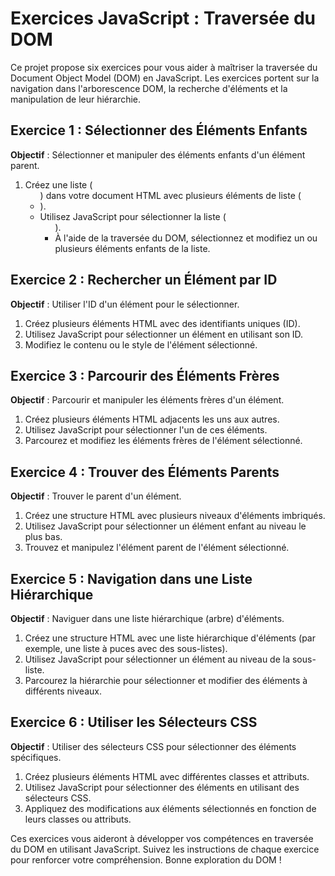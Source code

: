 # Exercices JavaScript : Traversée du DOM

Ce projet propose six exercices pour vous aider à maîtriser la traversée du Document Object Model (DOM) en JavaScript. Les exercices portent sur la navigation dans l'arborescence DOM, la recherche d'éléments et la manipulation de leur hiérarchie.

## Exercice 1 : Sélectionner des Éléments Enfants

**Objectif** : Sélectionner et manipuler des éléments enfants d'un élément parent.

1. Créez une liste (<ul>) dans votre document HTML avec plusieurs éléments de liste (<li>).
2. Utilisez JavaScript pour sélectionner la liste (<ul>).
3. À l'aide de la traversée du DOM, sélectionnez et modifiez un ou plusieurs éléments enfants de la liste.

## Exercice 2 : Rechercher un Élément par ID

**Objectif** : Utiliser l'ID d'un élément pour le sélectionner.

1. Créez plusieurs éléments HTML avec des identifiants uniques (ID).
2. Utilisez JavaScript pour sélectionner un élément en utilisant son ID.
3. Modifiez le contenu ou le style de l'élément sélectionné.

## Exercice 3 : Parcourir des Éléments Frères

**Objectif** : Parcourir et manipuler les éléments frères d'un élément.

1. Créez plusieurs éléments HTML adjacents les uns aux autres.
2. Utilisez JavaScript pour sélectionner l'un de ces éléments.
3. Parcourez et modifiez les éléments frères de l'élément sélectionné.

## Exercice 4 : Trouver des Éléments Parents

**Objectif** : Trouver le parent d'un élément.

1. Créez une structure HTML avec plusieurs niveaux d'éléments imbriqués.
2. Utilisez JavaScript pour sélectionner un élément enfant au niveau le plus bas.
3. Trouvez et manipulez l'élément parent de l'élément sélectionné.

## Exercice 5 : Navigation dans une Liste Hiérarchique

**Objectif** : Naviguer dans une liste hiérarchique (arbre) d'éléments.

1. Créez une structure HTML avec une liste hiérarchique d'éléments (par exemple, une liste à puces avec des sous-listes).
2. Utilisez JavaScript pour sélectionner un élément au niveau de la sous-liste.
3. Parcourez la hiérarchie pour sélectionner et modifier des éléments à différents niveaux.

## Exercice 6 : Utiliser les Sélecteurs CSS

**Objectif** : Utiliser des sélecteurs CSS pour sélectionner des éléments spécifiques.

1. Créez plusieurs éléments HTML avec différentes classes et attributs.
2. Utilisez JavaScript pour sélectionner des éléments en utilisant des sélecteurs CSS.
3. Appliquez des modifications aux éléments sélectionnés en fonction de leurs classes ou attributs.

Ces exercices vous aideront à développer vos compétences en traversée du DOM en utilisant JavaScript. Suivez les instructions de chaque exercice pour renforcer votre compréhension. Bonne exploration du DOM !
